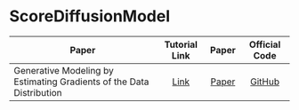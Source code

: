 # ScoreDiffusionModel


| Paper | Tutorial Link | Paper | Official Code |
|---|:---:|:---:|:---:|
| Generative Modeling by Estimating Gradients of the Data Distribution | [Link](https://github.com/JeongJiHeon/ScoreDiffusionModel/ncsn/) | [Paper](https://arxiv.org/pdf/1907.05600.pdf) | [GitHub](https://github.com/ermongroup/ncsn) |
